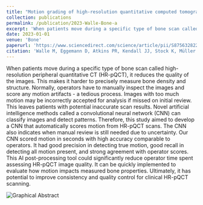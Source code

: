 ```yaml
---
title: "Motion grading of high-resolution quantitative computed tomography supported by deep convolutional neural networks. "
collection: publications
permalink: /publication/2023-Walle-Bone-a
excerpt: 'When patients move during a specific type of bone scan called high-resolution peripheral quantitative CT (HR-pQCT), it reduces the quality of the images.'
date: 2023-01-01
venue: 'Bone'
paperurl: 'https://www.sciencedirect.com/science/article/pii/S8756328222002848'
citation: 'Walle M, Eggemann D, Atkins PR, Kendall JJ, Stock K, Müller R, Collins CJ. Motion grading of high-resolution quantitative computed tomography supported by deep convolutional neural networks. Bone. 2023 Jan 1;166:116607.'
---
```


When patients move during a specific type of bone scan called high-resolution peripheral quantitative CT (HR-pQCT), it reduces the quality of the images. This makes it harder to precisely measure bone density and structure. Normally, operators have to manually inspect the images and score any motion artifacts - a tedious process. Images with too much motion may be incorrectly accepted for analysis if missed on initial review. This leaves patients with potential inaccurate scan results. Novel artificial intelligence methods called a convolutional neural network (CNN) can classify images and detect patterns. Therefore, this study aimed to develop a CNN that automatically scores motion from HR-pQCT scans. The CNN also indicates when manual review is still needed due to uncertainty. Our CNN scored motion in seconds with high accuracy comparable to operators. It had good precision in detecting true motion, good recall in detecting all motion present, and strong agreement with operator scores. This AI post-processing tool could significantly reduce operator time spent assessing HR-pQCT image quality. It can be quickly implemented to evaluate how motion impacts measured bone properties. Ultimately, it has potential to improve consistency and quality control for clinical HR-pQCT scanning.

![Graphical Abstract](https://ars.els-cdn.com/content/image/1-s2.0-S8756328222002848-ga1_lrg.jpg)

